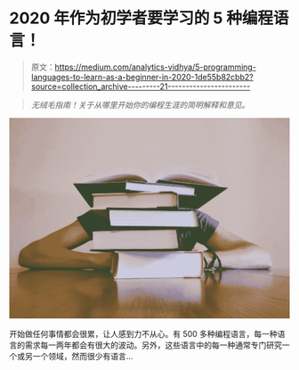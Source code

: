 # 2020 年作为初学者要学习的 5 种编程语言！

> 原文：<https://medium.com/analytics-vidhya/5-programming-languages-to-learn-as-a-beginner-in-2020-1de55b82cbb2?source=collection_archive---------21----------------------->

> *无绒毛指南！关于从哪里开始你的编程生涯的简明解释和意见。*

![](img/c56c483f477482703579613e49b21abc.png)

开始做任何事情都会很累，让人感到力不从心。有 500 多种编程语言，每一种语言的需求每一两年都会有很大的波动。另外，这些语言中的每一种通常专门研究一个或另一个领域，然而很少有语言…